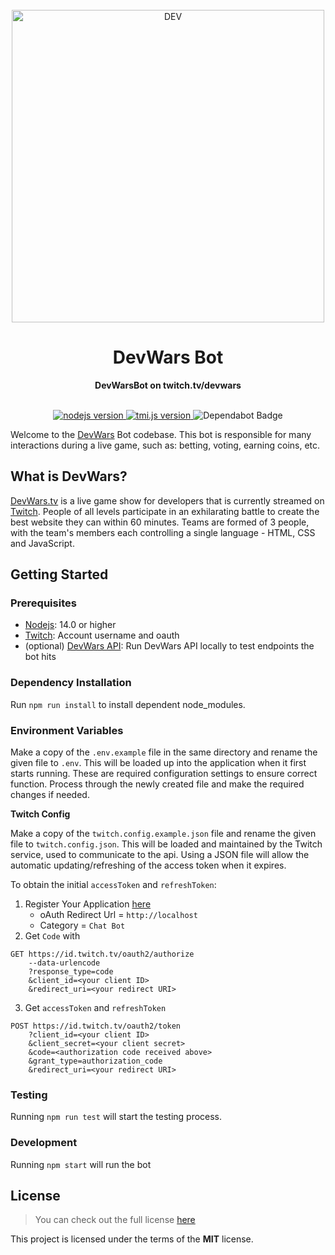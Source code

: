 <div align="center">
  <br>
  <img alt="DEV" src="https://i.imgur.com/FxskbDN.png" width="500px">
  <h1>DevWars Bot</h1>
  <strong>DevWarsBot on twitch.tv/devwars</strong>
</div>
<br>
<p align="center">
    <a href="">
    <img src="https://img.shields.io/badge/Nodejs-v14.0.0-green.svg" alt="nodejs version">
    </a>
    <a href="http://typeorm.io/#/">
    <img src="https://img.shields.io/badge/tmi.js-v1.3.1-purple.svg" alt="tmi.js version">
    </a>
    <img src="https://flat.badgen.net/dependabot/DevWars/devwars-bot/?icon=dependabot" alt="Dependabot Badge" />
</p>

Welcome to the [DevWars](https://wwww.devwars.tv/) Bot codebase. This bot is responsible for many interactions during a live game, such as: betting, voting, earning coins, etc.

## What is DevWars?

[DevWars.tv](https://www.devwars.tv/) is a live game show for developers that is currently streamed on [Twitch](https://www.twitch.tv/devwars). People of all levels participate in an exhilarating battle to create the best website they can within 60 minutes. Teams are formed of 3 people, with the team's members each controlling a single language - HTML, CSS and JavaScript.

## Getting Started

### Prerequisites

-   [Nodejs](https://nodejs.org/en/): 14.0 or higher
-   [Twitch](https://dev.twitch.tv/docs/irc): Account username and oauth
-   (optional) [DevWars API](https://github.com/DevWars/devwars-api): Run DevWars API locally to test endpoints the bot hits

### Dependency Installation

Run `npm run install` to install dependent node_modules.

### Environment Variables

Make a copy of the `.env.example` file in the same directory and rename the given file to `.env`. This will be loaded up into the application when it first starts running. These are required configuration settings to ensure correct function. Process through the newly created file and make the required changes if needed.

**Twitch Config**

Make a copy of the `twitch.config.example.json` file and rename the given file to `twitch.config.json`. This will be loaded and maintained by the Twitch service, used to communicate to the api. Using a JSON file will allow the automatic updating/refreshing of the access token when it expires.

To obtain the initial `accessToken` and `refreshToken`:

1. Register Your Application [here](https://dev.twitch.tv/)
   - oAuth Redirect Url = `http://localhost`
   - Category = `Chat Bot`
2. Get `Code` with
```
GET https://id.twitch.tv/oauth2/authorize
    --data-urlencode
    ?response_type=code
    &client_id=<your client ID>
    &redirect_uri=<your redirect URI>
```
3. Get `accessToken` and `refreshToken`
```
POST https://id.twitch.tv/oauth2/token
    ?client_id=<your client ID>
    &client_secret=<your client secret>
    &code=<authorization code received above>
    &grant_type=authorization_code
    &redirect_uri=<your redirect URI>
```

### Testing

Running `npm run test` will start the testing process.

### Development

Running `npm start` will run the bot

## License

> You can check out the full license [here](https://github.com/DevWars/devwars-bot/blob/master/LICENSE.md)

This project is licensed under the terms of the **MIT** license.
